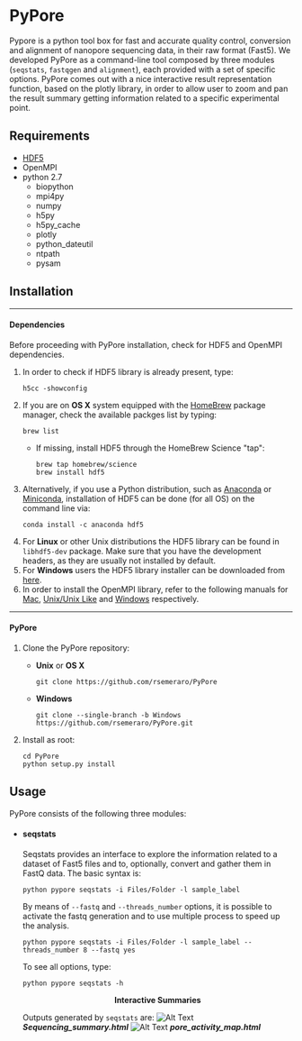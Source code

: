 # PyPore
Pypore is a python tool box for fast and accurate quality control, conversion and alignment of nanopore sequencing data, in their raw format (Fast5). We developed PyPore as a command-line tool composed by three modules (`seqstats`, `fastqgen` and `alignment`), each provided with a set of specific options. PyPore comes out with a nice interactive result representation function, based on the plotly library, in order to allow user to zoom and pan the result summary getting information related to a specific experimental point.
## Requirements
- [HDF5](http://www.hdfgroup.org/HDF5/)
- OpenMPI
- python 2.7
  - biopython
  - mpi4py
  - numpy
  - h5py
  - h5py_cache
  - plotly
  - python_dateutil
  - ntpath
  - pysam
## Installation
---
#### Dependencies
Before proceeding with PyPore installation, check for HDF5 and OpenMPI dependencies.
1. In order to check if HDF5 library is already present, type:
   ```
   h5cc -showconfig
   ```
1. If you are on **OS X** system equipped with the [HomeBrew](https://brew.sh) package manager, check the available packges list by typing:
    ```
    brew list
    ```
    * If missing, install HDF5 through the HomeBrew Science "tap":
    
       ```
       brew tap homebrew/science
       brew install hdf5
       ```
1. Alternatively, if you use a Python distribution, such as [Anaconda](https://www.anaconda.com) or [Miniconda](https://conda.io/miniconda.html), installation of HDF5 can be done (for all OS) on the command line via:
    ```
    conda install -c anaconda hdf5
    ```
1. For **Linux** or other Unix distributions the HDF5 library can be found in `libhdf5-dev` package. Make sure that you have the development headers, as they are usually not installed by default.
1. For **Windows** users the HDF5 library installer can be downloaded from [here](https://support.hdfgroup.org/HDF5/release/obtain518.html).
1. In order to install the OpenMPI library, refer to the following manuals for [Mac](other_file.md), [Unix/Unix Like]() and [Windows]() respectively.
---
#### PyPore
1. Clone the PyPore repository:

    * **Unix** or **OS X**
       ```
       git clone https://github.com/rsemeraro/PyPore
       ```
    * **Windows**
       ```
       git clone --single-branch -b Windows https://github.com/rsemeraro/PyPore.git
       ```
1. Install as root:
    ```
    cd PyPore
    python setup.py install
    ```
## Usage
PyPore consists of the following three modules:
- #### seqstats
   Seqstats provides an interface to explore the information related to a dataset of Fast5 files and to, optionally, convert and gather them in FastQ data. The basic syntax is:
    ```
    python pypore seqstats -i Files/Folder -l sample_label
    ```
    By means of `--fastq` and `--threads_number` options, it is possible to activate the fastq generation and to use multiple process to speed up the analysis. 
    ```
    python pypore seqstats -i Files/Folder -l sample_label --threads_number 8 --fastq yes
    ```
    To see all options, type:
    ```
    python pypore seqstats -h
    ```
    <p align="center">    
        <b>Interactive Summaries</b>
    </p>
    
    Outputs generated by `seqstats` are:
    ![Alt Text](https://github.com/rsemeraro/PyPore/blob/master/readme_data/Seq_summary.gif)
    _**Sequencing_summary.html**_
    ![Alt Text](https://github.com/rsemeraro/PyPore/blob/master/readme_data/pore_map.gif)
    _**pore_activity_map.html**_
   
   
